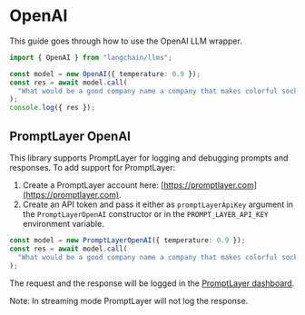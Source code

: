 # OpenAI

This guide goes through how to use the OpenAI LLM wrapper.

```typescript
import { OpenAI } from "langchain/llms";

const model = new OpenAI({ temperature: 0.9 });
const res = await model.call(
  "What would be a good company name a company that makes colorful socks?"
);
console.log({ res });
```

## PromptLayer OpenAI

This library supports PromptLayer for logging and debugging prompts and responses. To add support for PromptLayer:

1. Create a PromptLayer account here: [https://promptlayer.com](https://promptlayer.com).
2. Create an API token and pass it either as `promptLayerApiKey` argument in the `PromptLayerOpenAI` constructor or in the `PROMPT_LAYER_API_KEY` environment variable.

```typescript
const model = new PromptLayerOpenAI({ temperature: 0.9 });
const res = await model.call(
  "What would be a good company name a company that makes colorful socks?"
);
```

The request and the response will be logged in the [PromptLayer dashboard](https://promptlayer.com/home).

Note: In streaming mode PromptLayer will not log the response.
